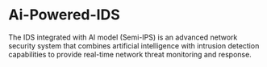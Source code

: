 # Ai-Powered-IDS
The IDS integrated with AI model (Semi-IPS) is an advanced network security system that combines artificial intelligence with intrusion detection capabilities to provide real-time network threat monitoring and response.
